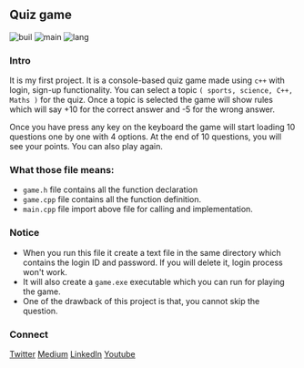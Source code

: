 
## Quiz game
![buil](https://img.shields.io/badge/build-passing-brightgreen)
![main](https://img.shields.io/badge/maintained-no-red)
![lang](https://img.shields.io/badge/Language-C++-brightgreen)

### Intro
It is my first project. It is a console-based quiz game made using ``c++`` with login, sign-up functionality. You can select a topic ``( sports, science, C++, Maths )`` for the quiz. Once a topic is selected the game will show rules which will say +10 for the correct answer and -5 for the wrong answer.

Once you have press any key on the keyboard the game will start loading 10 questions one by one with 4 options. At the end of 10 questions, you will see your points. You can also play again.

### What those file means:
- ``game.h``  file contains all the function declaration
- ``game.cpp`` file contains all the function definition.
- ``main.cpp`` file import above file for calling and implementation.


### Notice 
- When you run this file it create a text file in the same directory which contains the login ID and password. If you will delete it, login process won't work.
- It will also create a ``game.exe`` executable which you can run for playing the game. 
- One of the drawback of this project is that, you cannot skip the question. 

### Connect
<p>

 [Twitter](https://twitter.com/aps08__)
 [Medium](https://medium.com/@aps08)
 [LinkedIn](https://www.linkedin.com/in/aps08/)
 [Youtube](https://www.youtube.com/channel/UCu_vHY1svvi8mRjccSpSfbw)
</p>

